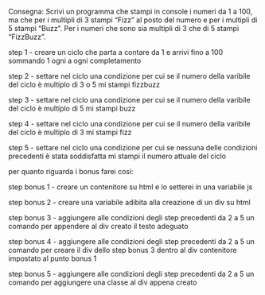 Consegna:
Scrivi un programma che stampi in console i numeri da 1 a 100, ma che per i multipli di 3 stampi “Fizz” al posto del numero e per i multipli di 5 stampi “Buzz”. Per i numeri che sono sia multipli di 3 che di 5 stampi “FizzBuzz”.

step 1 - creare un ciclo che parta a contare da 1 e arrivi fino a 100 sommando 1 ogni a ogni completamento

step 2 - settare nel ciclo una condizione per cui se il numero della varibile del ciclo è multiplo di 3 o 5 mi stampi fizzbuzz

step 3 - settare nel ciclo una condizione per cui se il numero della varibile del ciclo è multiplo di 5 mi stampi buzz

step 4 - settare nel ciclo una condizione per cui se il numero della varibile del ciclo è multiplo di 3 mi stampi fizz

step 5 - settare nel ciclo una condizione per cui se nessuna delle condizioni precedenti è stata soddisfatta mi stampi il numero attuale del ciclo

per quanto riguarda i bonus farei cosi:

step bonus 1 - creare un contenitore su html e lo setterei in una variabile js

step bonus 2 - creare una variabile adibita alla creazione di un div su html

step bonus 3 - aggiungere alle condizioni degli step precedenti da 2 a 5 un comando per appendere al div creato il testo adeguato

step bonus 4 - aggiungere alle condizioni degli step precedenti da 2 a 5 un comando per creare il div dello step bonus 3 dentro al div contenitore impostato al punto bonus 1

step bonus 5 - aggiungere alle condizioni degli step precedenti da 2 a 5 un comando per aggiungere una classe al div appena creato
